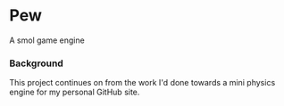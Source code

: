 # Pew

A smol game engine

### Background

This project continues on from the work I'd done towards a mini physics engine for my personal GitHub site.
